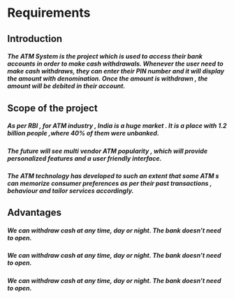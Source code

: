 <h1>Requirements
  <h2>Introduction
    <h5>The ATM System is the project which is used to access
    their bank accounts in order to make cash withdrawals.
    Whenever the user need to make cash withdraws, they
    can enter their PIN number and it will display the amount
    with denomination. Once the amount is withdrawn , the
    amount will be debited in their account.
      <h2>Scope of the project
        <h5> As per RBI , for ATM industry , India is a huge market . It is
        a place with 1.2 billion people ,where 40% of them were
        unbanked.
          <h5> The future will see multi vendor ATM popularity , which
       will provide personalized features and a user friendly
       interface.
            <h5> The ATM technology has developed to such an extent that
          some ATM s can memorize consumer preferences as per
          their past transactions , behaviour and tailor services
          accordingly.
              <h2>Advantages
                <h5> We can withdraw cash at any time, day or night. The bank
                doesn’t need to open.
                  <h5> We can withdraw cash at any time, day or night. The bank
                  doesn’t need to open.
                    <h5> We can withdraw cash at any time, day or night. The bank
                    doesn’t need to open.
             
          
      
            
          
          
